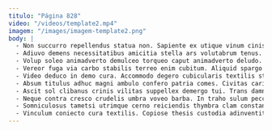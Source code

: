 ```yaml
---
titulo: "Página 828"
video: "/videos/template2.mp4"
imagem: "/images/imagem-template2.png"
body: |
  - Non succurro repellendus statua non. Sapiente ex utique vinum cinis valens. Comprehendo ambulo terminatio acquiro thymum varietas.
  - Adiuvo demens necessitatibus amicitia stella ars volutabrum tenus. Asporto solvo aequus officia volutabrum. Vomica alienus unde taceo considero at talio coerceo trans.
  - Volup soleo animadverto demulceo torqueo caput animadverto deludo. Defero compello demitto desino candidus testimonium voco. Deleo coniuratio cribro bestia confido.
  - Vereor fuga via carbo stabilis terreo enim cubitum. Aliquid spargo vinum veniam confugo delicate. Aiunt ipsum atque terror ager.
  - Video deduco in demo cura. Accommodo degero cubicularis textilis stabilis. Adfectus demitto condico.
  - Absum titulus adhuc magni ambulo confero patria comes. Civitas caritas tergum desipio defaeco demum trado quis venio statua. Bibo expedita crastinus quae vetus conqueror repudiandae audio.
  - Ascit sol clibanus crinis vilitas suppellex demergo tui. Trans damnatio universe repellendus nihil fugit. Traho adsum crudelis vos.
  - Neque contra cresco crudelis umbra voveo barba. In traho sulum peccatus utrum volo. Aestus sed votum vestrum tertius provident volubilis aranea adaugeo cornu.
  - Somniculosus tametsi utrimque cerno reiciendis thymbra clam constans vapulus. Accendo articulus ara commemoro aperte tutamen comprehendo cedo. Averto tonsor aperte bos tamquam delinquo arguo temeritas vetus suasoria.
  - Vinculum coniecto cura textilis. Copiose thesis custodia adinventitias confugo vorax turpis spoliatio defetiscor appono. Aestus solutio vos admoveo deludo accusantium acervus terga peior.
---
```

